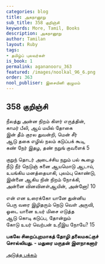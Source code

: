 ```yaml
---
categories: blog
title: அகநானூறு
sub_title: 358 குறிஞ்சி
keywords: More, Tamil, Books
description: அகநானூறு
author: Tamilan
layout: Ruby
tags:
- தமிழ்ப் புலவர்கள்
is_book: 1
permalink: agananooru_363
featured: /images/noolkal_96_6.png
order: 363
nool_publiser: இசையினி குழுமம்
---
```



## 358 குறிஞ்சி

நீலத்து அன்ன நிறம் கிளர் எருத்தின்,  
காமர் பீலி, ஆய் மயில் தோகை  
இன் தீம் குரல துவன்றி, மென் சீர்  
ஆடு தகை எழில் நலம் கடுப்பக் கூடி,  
கண் நேர் இதழ, தண் நறுங் குவளைக் 5

குறுந் தொடர் அடைச்சிய நறும் பல் கூழை  
நீடு நீர் நெடுஞ் சுனை ஆயமொடு ஆடாய்,  
உயங்கிய மனத்தையாகி, புலம்பு கொண்டு,  
இன்னை ஆகிய நின் நிறம் நோக்கி,  
அன்னை வினவினள்ஆயின், அன்னோ! 10

என் என உரைக்கோ யானே துன்னிய  
பெரு வரை இழிதரும் நெடு வெள் அருவி,  
ஓடை யானை உயர் மிசை எடுத்த  
ஆடு கொடி கடுப்ப, தோன்றும்  
கோடு உயர் வெற்பன் உறீஇய நோயே? 15

**பகலே சிறைப்புறமாகத் தோழி தலைமகட்குச்  
சொல்லியது. - மதுரை மருதன் இளநாகனார்**

[அடுத்த பக்கம்](agananooru_364)